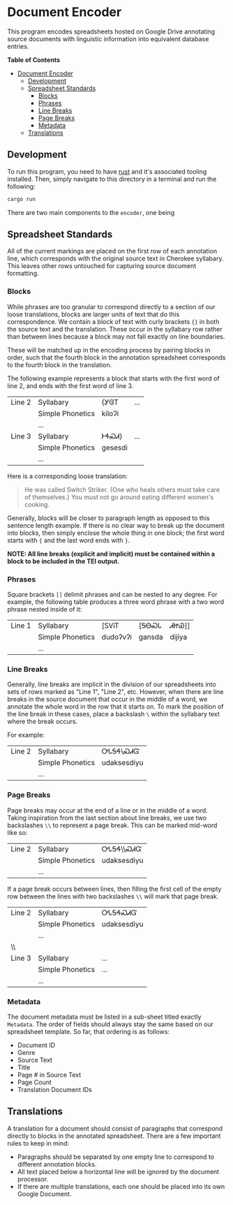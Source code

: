 # Document Encoder

This program encodes spreadsheets hosted on Google Drive annotating source documents with linguistic information into equivalent database entries.

<!-- markdown-toc start - Don't edit this section. Run M-x markdown-toc-refresh-toc -->

**Table of Contents**

- [Document Encoder](#document-encoder)
  - [Development](#development)
  - [Spreadsheet Standards](#spreadsheet-standards)
    - [Blocks](#blocks)
    - [Phrases](#phrases)
    - [Line Breaks](#line-breaks)
    - [Page Breaks](#page-breaks)
    - [Metadata](#metadata)
  - [Translations](#translations)

<!-- markdown-toc end -->

## Development

To run this program, you need to have [rust](https://www.rust-lang.org/tools/install) and it's associated tooling installed.
Then, simply navigate to this directory in a terminal and run the following:

```sh
cargo run
```

There are two main components to the `encoder`, one being

## Spreadsheet Standards

All of the current markings are placed on the first row of each annotation line, which corresponds with the original source text in Cherokee syllabary.
This leaves other rows untouched for capturing source document formatting.

### Blocks

While phrases are too granular to correspond directly to a section of our loose translations, blocks are larger units of text that do this correspondence.
We contain a block of text with curly brackets `{}` in both the source text and the translation.
These occur in the syllabary row rather than between lines because a block may not fall exactly on line boundaries.

These will be matched up in the encoding process by pairing blocks in order,
such that the fourth block in the annotation spreadsheet corresponds to the fourth block in the translation.

The following example represents a block that starts with the first word of line 2, and ends with the first word of line 3.

|        |                  |          |     |
| ------ | ---------------- | -------- | --- |
| Line 2 | Syllabary        | {ᎩᎶᎢ     | ... |
|        | Simple Phonetics | ⁠kiloʔi  |     |
|        | ...              |          |     |
| Line 3 | Syllabary        | ᎨᏎᏍᏗ}    | ... |
|        | Simple Phonetics | ⁠gesesdi |     |
|        | ...              |          |     |

Here is a corresponding loose translation:

> He was called Switch Striker.
> {One who heals others must take care of themselves.}
> You must not go around eating different women's cooking.

Generally, blocks will be closer to paragraph length as opposed to this sentence length example.
If there is no clear way to break up the document into blocks, then simply enclose the whole thing in one block; the first word starts with `{` and the last word ends with `}`.

**NOTE: All line breaks (explicit and implicit) must be contained within a block to be included in the TEI output.**

### Phrases

Square brackets `[]` delimit phrases and can be nested to any degree.
For example, the following table produces a three word phrase with a two word phrase nested inside of it:

|        |                  |          |        |          |
| ------ | ---------------- | -------- | ------ | -------- |
| Line 1 | Syllabary        | [ᏚᏙᎥᎢ    | [ᎦᎾᏍᏓ  | ᏗᏥᏯ]]    |
|        | Simple Phonetics | dudoʔvʔi | gansda | di⁠ji⁠ya |
|        | ...              |          |        |          |

### Line Breaks

Generally, line breaks are implicit in the division of our spreadsheets into sets of rows marked as "Line 1", "Line 2", etc.
However, when there are line breaks in the source document that occur in the middle of a word, we annotate the whole word in the row that it starts on.
To mark the position of the line break in these cases, place a backslash `\` within the syllabary text where the break occurs.

For example:

|        |                  |                  |
| ------ | ---------------- | ---------------- |
| Line 2 | Syllabary        | ᎤᏓᎦᏎ\\ᏍᏗᏳ        |
|        | Simple Phonetics | ⁠u⁠da⁠k⁠se⁠sdiyu |
|        | ...              |                  |

### Page Breaks

Page breaks may occur at the end of a line or in the middle of a word.
Taking inspiration from the last section about line breaks, we use two backslashes `\\` to represent a page break.
This can be marked mid-word like so:

|        |                  |                  |
| ------ | ---------------- | ---------------- |
| Line 2 | Syllabary        | ᎤᏓᎦᏎ\\\\ᏍᏗᏳ      |
|        | Simple Phonetics | ⁠u⁠da⁠k⁠se⁠sdiyu |
|        | ...              |                  |

If a page break occurs between lines, then filling the first cell of the empty row between the lines with two backslashes `\\` will mark that page break.

|        |                  |                  |
| ------ | ---------------- | ---------------- |
| Line 2 | Syllabary        | ᎤᏓᎦᏎᏍᏗᏳ          |
|        | Simple Phonetics | ⁠u⁠da⁠k⁠se⁠sdiyu |
|        | ...              |                  |
| \\\\   |                  |                  |
| Line 3 | Syllabary        | ...              |
|        | Simple Phonetics | ...              |
|        | ...              |                  |

### Metadata

The document metadata must be listed in a sub-sheet titled exactly `Metadata`.
The order of fields should always stay the same based on our spreadsheet template.
So far, that ordering is as follows:

- Document ID
- Genre
- Source Text
- Title
- Page # in Source Text
- Page Count
- Translation Document IDs

## Translations

A translation for a document should consist of paragraphs that correspond directly to blocks in the annotated spreadsheet.
There are a few important rules to keep in mind:

- Paragraphs should be separated by one empty line to correspond to different annotation blocks.
- All text placed below a horizontal line will be ignored by the document processor.
- If there are multiple translations, each one should be placed into its own Google Document.
